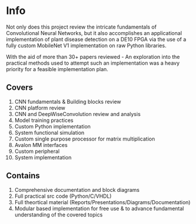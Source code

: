 # Info
Not only does this project review the intricate fundamentals of Convolutional Neural Networks, but it also accomplishes an applicational implementation of plant disease detection on a DE10 FPGA via the use of a fully custom MobileNet V1 implementation on raw Python libraries.

With the aid of more than 30+ papers reviewed - An exploration into the practical methods used to attempt such an implementation was a heavy priority for a feasible implementation plan.

## Covers
1)  CNN fundamentals & Building blocks review
2)  CNN platform review
3)  CNN and DeepWiseConvolution review and analysis
4)  Model training practices
5)  Custom Python implementation
6)  System functional simulation
7)  Custom single purpose processor for matrix multiplication
8)  Avalon MM interfaces
9)  Custom peripheral
10) System implementation

## Contains
1)  Comprehensive documentation and block diagrams
2)  Full practical src code (Python/C/VHDL)
3)  Full theortical material (Reports/Presentations/Diagrams/Documentation)
4)  Modular based implementation for free use & to advance fundamental understanding of the covered topics
